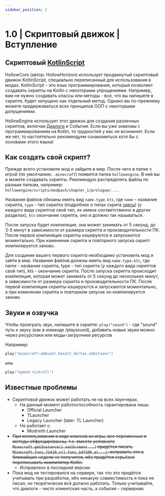 ```yaml
---
sidebar_position: 2
---
```


# 1.0 | Скриптовый движок | Вступление

## Скриптовый [KotlinScript](https://github.com/Kotlin/KEEP/blob/master/proposals/scripting-support.md)

HollowCore (автор: HollowHorizon) использует продвинутый скриптовый движок KotlinScript, специально переписанный для использования в модах. 
KotlinScript - это язык программирования, который позволяет создавать скрипты на Kotlin с некоторыми упрощениями. 
Например, вам не нужно создавать классы или методы - все, что вы напишете в скрипте, будет запущено как отдельный метод. 
Однако вы по-прежнему можете придерживаться всех принципов ООП с некоторыми допущениями.

HollowEngine использует этот движок для создания различных скриптов, включая [Диалоги](./dialogues) и События. Если вы уже знакомы с программированием на Kotlin, то трудностей у вас не возникнет. 
Если же нет, то настоятельно рекомендуем ознакомиться хотя бы с основами этого языка!

## Как создать свой скрипт?
Прежде всего установите мод и зайдите в мир.
После чего в папке с игрой (по умолчанию: `.minecraft`) появится папка `hollowengine`.
В ней вы и можете создавать скрипты.
Рекомендую распределять файлы по разным папкам, например: `hollowengine/scripts/modpack/chapter_1/prologue/...`.

Названия файлов обязаны иметь вид `name.type.kts`,
где `name` - название скрипта, `type` - тип скрипта (подробнее о типах скрита [здесь](./scriptfiles))
(у каждого вида скриптов свой тип, их имена соответственно в других разделах), `kts` окончание скрипта, оно и должно так называться.

После запуска будет компиляция, она может занимать от 5 секунд, до 3-5 минут в зависимости от размера скрипта и производительности ПК. 
После первой компиляции скрипты кэшируются и запускаются моментально. 
При изменении скрипта и повторного запуска скрипт компилируется заново.

Для создания вашего первого скрипта необходимо установить мод и зайти в мир.
Названия файлов должны иметь вид `name.type.kts`, где name - название скрипта,
type - тип скрипта (у каждого вида скриптов свой тип), kts - окончание скрипта.
После запуска скрипта происходит компиляция, которая может занимать от 5 секунд до нескольких минут, в зависимости от размера скрипта и производительности ПК.
После первой компиляции скрипты кэшируются и запускаются моментально, а при изменении скрипта и повторном запуске он компилируется заново.

## Звуки и озвучка

Чтобы проиграть звук, напишите в скрипте: `play("sound")` - где "sound" путь к звуку (как в команде /playsound),
добавить новые звуки можно через ресурспаки или моды-загрузчики ресурсов 

Например:
```kotlin
play("minecraft:ambient.basalt_deltas.additions")
```
или
```kotlin
play("mymod:rickroll")
```

## Известные проблемы
- Скриптовой движок может работать не на всех лаунчерах.
  - На данный момент работоспособность гарантирована лишь:
    - Official Launcher
    - TLauncher
    - Legacy Launcher (later: TL Launcher)
  - Не работает с:
    - Modrinth Launcher
- ~~При использовании в коде классов из игры, все переменные и методы обфусцированны, т.е. вместо условного `Minecraft.getInstance().setScreen(...)`
придётся писать `Minecraft.func_71410_x().func_147108_a(...)`, исправить это в ближайшие недели не получится, 
ибо придётся серьёзно переписывать компилятор Kotlin.~~
  - Исправлено в последней версии.
- Пока мод не тестировался на сервере, так что это придётся учитывать при разработке, ибо никакую совместимость я пока не писал,
но теоретически всё должно работать. Только учитывайте, что диалоги - чисто клиентская часть, а события - серверная.